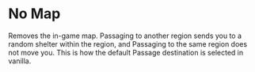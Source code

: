 # No Map
Removes the in-game map.
Passaging to another region sends you to a random shelter within the region, and Passaging to the same region does not move you. This is how the default Passage destination is selected in vanilla.
